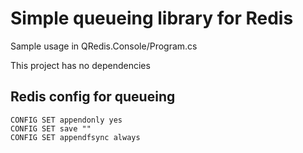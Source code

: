 # Simple queueing library for Redis

Sample usage in QRedis.Console/Program.cs

This project has no dependencies

## Redis config for queueing

```
CONFIG SET appendonly yes
CONFIG SET save ""
CONFIG SET appendfsync always
```

